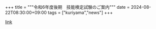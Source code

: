 +++
title = """令和6年度後期　技能検定試験のご案内"""
date = 2024-08-22T08:30:00+09:00
tags = ["kuriyama","news"]
+++


[link](https://www.town.kuriyama.hokkaido.jp/soshiki/51/19212.html)
